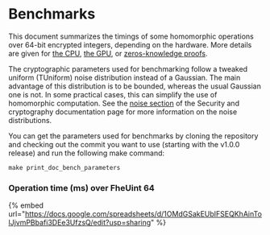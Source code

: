 # Benchmarks

This document summarizes the timings of some homomorphic operations over 64-bit encrypted integers, depending on the hardware. More details are given for [the CPU](cpu\_benchmarks.md), [the GPU](gpu\_benchmarks.md), or [zeros-knowledge proofs](zk\_proof\_benchmarks.md).

The cryptographic parameters used for benchmarking follow a tweaked uniform (TUniform) noise distribution instead of a Gaussian. The main advantage of this distribution is to be bounded, whereas the usual Gaussian one is not. In some practical cases, this can simplify the use of homomorphic computation. See the [noise section](../security\_and\_cryptography.md#noise) of the Security and cryptography documentation page for more information on the noise distributions.

You can get the parameters used for benchmarks by cloning the repository and checking out the commit you want to use (starting with the v1.0.0 release) and run the following make command:

```console
make print_doc_bench_parameters
```

### Operation time (ms) over FheUint 64

{% embed url="https://docs.google.com/spreadsheets/d/1OMdGSakEUbIFSEQKhAinTolJjvmPBbafi3DEe3UfzsQ/edit?usp=sharing" %}
